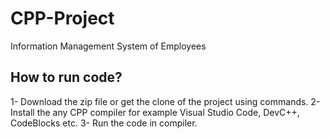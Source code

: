 # CPP-Project
Information Management System of Employees

## How to run code?
1- Download the zip file or get the clone of the project using commands.
2- Install the any CPP compiler for example Visual Studio Code, DevC++, CodeBlocks etc.
3- Run the code in compiler. 

